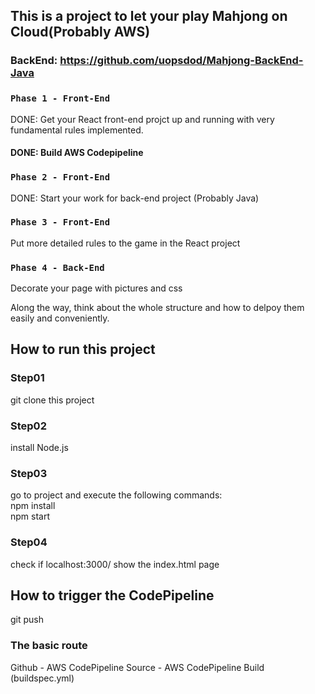 
## This is a project to let your play Mahjong on Cloud(Probably AWS)
### BackEnd: https://github.com/uopsdod/Mahjong-BackEnd-Java

### `Phase 1 - Front-End`

DONE: Get your React front-end projct up and running with very fundamental rules implemented.

#### DONE: Build AWS Codepipeline

### `Phase 2 - Front-End`

DONE: Start your work for back-end project (Probably Java)

### `Phase 3 - Front-End`

Put more detailed rules to the game in the React project

### `Phase 4 - Back-End`

Decorate your page with pictures and css 
  

Along the way, think about the whole structure and how to delpoy them easily and conveniently.


## How to run this project 

### Step01 
git clone this project

### Step02
install Node.js 

### Step03 
go to project and execute the following commands:  
npm install  
npm start  

### Step04
check if localhost:3000/ show the index.html page

## How to trigger the CodePipeline 
git push 
### The basic route 
Github - AWS CodePipeline Source - AWS CodePipeline Build (buildspec.yml)
